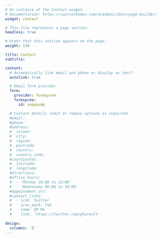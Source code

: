```yaml
---
# An instance of the Contact widget.
# Documentation: https://sourcethemes.com/academic/docs/page-builder/
widget: contact

# This file represents a page section.
headless: true

# Order that this section appears on the page.
weight: 130

title: Contact
subtitle:

content:
  # Automatically link email and phone or display as text?
  autolink: true

  # Email form provider
  form:
    provider: formspree
    formspree:
      id: xoppqvqm

  # Contact details (edit or remove options as required)
  #email: 
  #phone: 
  #address:
  #  street: 
  #  city: 
  #  region: 
  #  postcode: 
  #  country: 
  #  country_code: 
  #coordinates:
  #  latitude: 
  #  longitude: 
  #directions: 
  #office_hours:
  #  - 'Monday 10:00 to 13:00'
  #  - 'Wednesday 09:00 to 10:00'
  #appointment_url: 
  #contact_links:
  #  - icon: twitter
  #    icon_pack: fab
  #    name: DM Me
  #    link: 'https://twitter.com/ghurault'
  
design:
  columns: '2'
---
```

